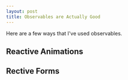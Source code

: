 ```yaml
---
layout: post
title: Observables are Actually Good
---
```


Here are a few ways that I've used observables.

## Reactive Animations

## Rective Forms